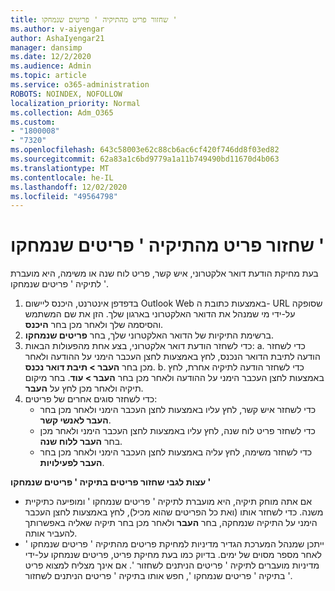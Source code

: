 ```yaml
---
title: שחזור פריט מהתיקיה ' פריטים שנמחקו '
ms.author: v-aiyengar
author: AshaIyengar21
manager: dansimp
ms.date: 12/2/2020
ms.audience: Admin
ms.topic: article
ms.service: o365-administration
ROBOTS: NOINDEX, NOFOLLOW
localization_priority: Normal
ms.collection: Adm_O365
ms.custom:
- "1800008"
- "7320"
ms.openlocfilehash: 643c58003e62c88cb6ac6cf420f746dd8f03ed82
ms.sourcegitcommit: 62a83a1c6bd9779a1a11b749490bd11670d4b063
ms.translationtype: MT
ms.contentlocale: he-IL
ms.lasthandoff: 12/02/2020
ms.locfileid: "49564798"
---
```

# <a name="recover-an-item-from-your-deleted-items-folder"></a>שחזור פריט מהתיקיה ' פריטים שנמחקו '

בעת מחיקת הודעת דואר אלקטרוני, איש קשר, פריט לוח שנה או משימה, היא מועברת לתיקיה ' פריטים שנמחקו '.

1. בדפדפן אינטרנט, היכנס ליישום Outlook Web באמצעות כתובת ה- URL שסופקה על-ידי מי שמנהל את הדואר האלקטרוני בארגון שלך. הזן את שם המשתמש והסיסמה שלך ולאחר מכן בחר **היכנס**.
1. ברשימת התיקיות של הדואר האלקטרוני שלך, בחר **פריטים שנמחקו**.
1. כדי לשחזר הודעת דואר אלקטרוני, בצע אחת מהפעולות הבאות: a. כדי לשחזר הודעה לתיבת הדואר הנכנס, לחץ באמצעות לחצן העכבר הימני על ההודעה ולאחר מכן בחר **העבר > תיבת דואר נכנס**.
    b. כדי לשחזר הודעה לתיקיה אחרת, לחץ באמצעות לחצן העכבר הימני על ההודעה ולאחר מכן בחר **העבר > עוד**. בחר מיקום תיקיה ולאחר מכן לחץ על **העבר**.
4. כדי לשחזר סוגים אחרים של פריטים:
    - כדי לשחזר איש קשר, לחץ עליו באמצעות לחצן העכבר הימני ולאחר מכן בחר **העבר לאנשי קשר**.
    - כדי לשחזר פריט לוח שנה, לחץ עליו באמצעות לחצן העכבר הימני ולאחר מכן בחר **העבר ללוח שנה**.
    - כדי לשחזר משימה, לחץ עליה באמצעות לחצן העכבר הימני ולאחר מכן בחר **העבר לפעילויות**.

**עצות לגבי שחזור פריטים בתיקיה ' פריטים שנמחקו '**

- אם אתה מוחק תיקיה, היא מועברת לתיקיה ' פריטים שנמחקו ' ומופיעה כתיקיית משנה. כדי לשחזר אותו (ואת כל הפריטים שהוא מכיל), לחץ באמצעות לחצן העכבר הימני על התיקיה שנמחקה, בחר **העבר** ולאחר מכן בחר תיקיה שאליה באפשרותך להעביר אותה.
- ייתכן שמנהל המערכת הגדיר מדיניות למחיקת פריטים מהתיקיה ' פריטים שנמחקו ' לאחר מספר מסוים של ימים. בדיוק כמו בעת מחיקת פריט, פריטים שנמחקו על-ידי מדיניות מועברים לתיקיה ' פריטים הניתנים לשחזור '. אם אינך מצליח למצוא פריט בתיקיה ' פריטים שנמחקו ', חפש אותו בתיקיה ' פריטים הניתנים לשחזור '.
